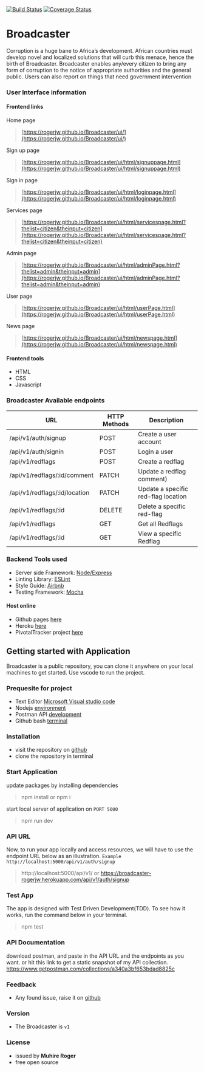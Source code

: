 [![Build Status](https://travis-ci.org/Rogerjw/Broadcaster.svg?branch=develop)](https://travis-ci.org/Rogerjw/Broadcaster)
[![Coverage Status](https://coveralls.io/repos/github/Rogerjw/Broadcaster/badge.svg?branch=develop)](https://coveralls.io/github/Rogerjw/Broadcaster?branch=develop)


# Broadcaster
Corruption is a huge bane to Africa’s development. African countries must develop novel and localized solutions that will curb this menace, hence the birth of Broadcaster. Broadcaster enables any/every citizen to bring any form of corruption to the notice of appropriate authorities and the general public. Users can also report on things that need government intervention

### User Interface information

#### Frontend links

Home page
>[https://rogerjw.github.io/Broadcaster/ui/](https://rogerjw.github.io/Broadcaster/ui/)


Sign up page
>[https://rogerjw.github.io/Broadcaster/ui/html/signuppage.html](https://rogerjw.github.io/Broadcaster/ui/html/signuppage.html)


Sign in page
>[https://rogerjw.github.io/Broadcaster/ui/html/loginpage.html](https://rogerjw.github.io/Broadcaster/ui/html/loginpage.html)

Services page
>[https://rogerjw.github.io/Broadcaster/ui/html/servicespage.html?thelist=citizen&theinput=citizen](https://rogerjw.github.io/Broadcaster/ui/html/servicespage.html?thelist=citizen&theinput=citizen)


Admin page
>[https://rogerjw.github.io/Broadcaster/ui/html/adminPage.html?thelist=admin&theinput=admin](https://rogerjw.github.io/Broadcaster/ui/html/adminPage.html?thelist=admin&theinput=admin)


User page
>[https://rogerjw.github.io/Broadcaster/ui/html/userPage.html](https://rogerjw.github.io/Broadcaster/ui/html/userPage.html)

News page
>[https://rogerjw.github.io/Broadcaster/ui/html/newspage.html](https://rogerjw.github.io/Broadcaster/ui/html/newspage.html)

#### Frontend tools
- HTML
- CSS
- Javascript

### Broadcaster Available endpoints
|     URL     |     HTTP Methods     |     Description     |
| ----------- | -------------------- | ------------------- |
|/api/v1/auth/signup | POST | Create a user account |
|/api/v1/auth/signin |POST  | Login a user |
|/api/v1/redflags|POST| Create a redflag|
|/api/v1/redflags/:id/comment|PATCH|Update a redflag comment)|
|/api/v1/redflags/:id/location|PATCH|Update a specific red-flag location|
|/api/v1/redflags/:id|DELETE|Delete a specific red-flag |
|/api/v1/redflags|GET|Get all Redflags|
|/api/v1/redflags/:id|GET|View a specific Redflag|




### Backend Tools used
 - Server side Framework: [Node/Express](https://expressjs.com/)
 - Linting Library: [ESLint](https://eslint.org/)
 - Style Guide: [Airbnb](https://github.com/airbnb/javascript)
 - Testing Framework: [Mocha](https://mochajs.org/)

#### Host online
 - Github pages [here](https://rogerjw.github.io/Broadcaster/ui/)
 - Heroku [here](https://broadcaster-rogerjw.herokuapp.com/)
 - PivotalTracker project [here](https://www.pivotaltracker.com/n/projects/2408936)


## Getting started with Application
Broadcaster is a public repository, you can clone it anywhere on your local machines to get started. Use vscode to run the project.

### Prequesite for project
- Text Editor [Microsoft Visual studio code](https://code.visualstudio.com/)
- Nodejs [environment](https://nodejs.org/en/)
- Postman API [development](https://www.getpostman.com/)
- Github bash [terminal](https://git-scm.com/downloads) 

### Installation
- visit the repository on [github](https://github.com/Rogerjw/Broadcaster)
- clone the repository in terminal

### Start Application
update packages by installing dependencies
 >npm install or npm i

start local server of application on `PORT 5000`
>npm run dev

### API URL
Now, to run your app locally and access resources, we will have to use the  endpoint URL below as an illustration.
` Example http://localhost:5000/api/v1/auth/signup `
> http://localhost:5000/api/v1/ 
or
https://broadcaster-rogerjw.herokuapp.com/api/v1/auth/signup
### Test App
The app is designed with Test Driven Development(TDD). To see how it works, run the command below in your terminal.
>npm test

### API Documentation
download postman, and paste in the API URL and the endpoints as you want.
or hit this link to get a static snapshot of my API collection.
https://www.getpostman.com/collections/a340a3bf653bdad8825c

### Feedback
- Any found issue, raise it on [github](https://github.com/Rogerjw/Broadcaster/issues)

### Version
- The Broadcaster is `v1`

### License
- issued by **Muhire Roger**
- free open source
